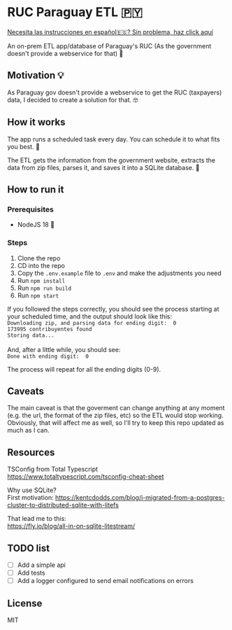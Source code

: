 # RUC Paraguay ETL 🇵🇾
[Necesita las instrucciones en español🇪🇸? Sin problema, haz click aquí](README.es.md)

An on-prem ETL app/database of Paraguay's RUC (As the government doesn't provide a webservice for that) 🏢

## Motivation 💡
As Paraguay gov doesn't provide a webservice to get the RUC (taxpayers) data, I decided to create a solution for that. 🤓

## How it works
The app runs a scheduled task every day. You can schedule it to what fits you best. 🔄

The ETL gets the information from the government website, extracts the data from zip files, parses it, and saves it into a SQLite database. 💾

## How to run it
### Prerequisites
- NodeJS 18 🚀

### Steps
1. Clone the repo
2. CD into the repo
3. Copy the `.env.example` file to `.env` and make the adjustments you need
4. Run `npm install`
5. Run `npm run build`
6. Run `npm start`

If you followed the steps correctly, you should see the process starting at your scheduled time, and the output should look like this:
<br>
`Downloading zip, and parsing data for ending digit:  0`<br>
`173995 contribuyentes found`<br>
`Storing data...`<br><br>
And, after a little while, you should see:<br>
`Done with ending digit:  0`


The process will repeat for all the ending digits (0-9).

## Caveats
The main caveat is that the goverment can change anything at any moment (e.g. the url, the format of the zip files, etc) so the ETL would stop working. Obviously, that will affect me as well, so I'll try to keep this repo updated as much as I can.

## Resources
TSConfig from Total Typescript<br>
https://www.totaltypescript.com/tsconfig-cheat-sheet

Why use SQLite?<br>
First motivation:
https://kentcdodds.com/blog/i-migrated-from-a-postgres-cluster-to-distributed-sqlite-with-litefs

That lead me to this:<br>
https://fly.io/blog/all-in-on-sqlite-litestream/

## TODO list
- [ ] Add a simple api
- [ ] Add tests
- [ ] Add a logger configured to send email notifications on errors

## License
MIT

